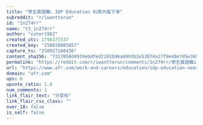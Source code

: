 ```yaml
---
title: "學生簽證難，IDP Education 利潤大幅下滑"
subreddit: "r/iwanttorun"
id: "1n274rr"
name: "t3_1n274rr"
author: "cuter1982"
created_utc: 1756371537
created_key: "250828085857"
capture_ts: "250927160436"
content_sha256: "7313950d4939ebdfed2101b96a6993b2e53074a17f9e48e7d5e369eacb994e3c"
permalink: "https://reddit.com/r/iwanttorun/comments/1n274rr/學生簽證難idp_education_利潤大幅下滑/"
url: "https://www.afr.com/work-and-careers/education/idp-education-sees-massive-profit-drop-as-students-find-visas-hard-20250828-p5mqjt"
domain: "afr.com"
ups: 6
upvote_ratio: 1.0
num_comments: 1
link_flair_text: "分享帖"
link_flair_css_class: ""
over_18: false
is_self: false
---
```


